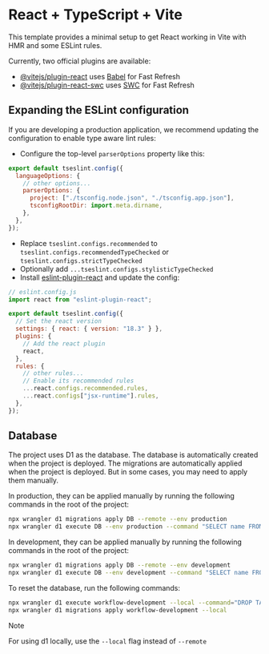 # React + TypeScript + Vite

This template provides a minimal setup to get React working in Vite with HMR and some ESLint rules.

Currently, two official plugins are available:

- [@vitejs/plugin-react](https://github.com/vitejs/vite-plugin-react/blob/main/packages/plugin-react/README.md) uses [Babel](https://babeljs.io/) for Fast Refresh
- [@vitejs/plugin-react-swc](https://github.com/vitejs/vite-plugin-react-swc) uses [SWC](https://swc.rs/) for Fast Refresh

## Expanding the ESLint configuration

If you are developing a production application, we recommend updating the configuration to enable type aware lint rules:

- Configure the top-level `parserOptions` property like this:

```js
export default tseslint.config({
  languageOptions: {
    // other options...
    parserOptions: {
      project: ["./tsconfig.node.json", "./tsconfig.app.json"],
      tsconfigRootDir: import.meta.dirname,
    },
  },
});
```

- Replace `tseslint.configs.recommended` to `tseslint.configs.recommendedTypeChecked` or `tseslint.configs.strictTypeChecked`
- Optionally add `...tseslint.configs.stylisticTypeChecked`
- Install [eslint-plugin-react](https://github.com/jsx-eslint/eslint-plugin-react) and update the config:

```js
// eslint.config.js
import react from "eslint-plugin-react";

export default tseslint.config({
  // Set the react version
  settings: { react: { version: "18.3" } },
  plugins: {
    // Add the react plugin
    react,
  },
  rules: {
    // other rules...
    // Enable its recommended rules
    ...react.configs.recommended.rules,
    ...react.configs["jsx-runtime"].rules,
  },
});
```

## Database

The project uses D1 as the database. The database is automatically created when the project is deployed.
The migrations are automatically applied when the project is deployed. But in some cases, you may need to apply them manually.

In production, they can be applied manually by running the following commands in the root of the project:

```bash
npx wrangler d1 migrations apply DB --remote --env production
npx wrangler d1 execute DB --env production --command "SELECT name FROM sqlite_master WHERE type='table';" --remote
```

In development, they can be applied manually by running the following commands in the root of the project:

```bash
npx wrangler d1 migrations apply DB --remote --env development
npx wrangler d1 execute DB --env development --command "SELECT name FROM sqlite_master WHERE type='table';" --remote
```

To reset the database, run the following commands:

```bash
npx wrangler d1 execute workflow-development --local --command="DROP TABLE IF EXISTS d1_migrations;DROP TABLE IF EXISTS workflows; DROP TABLE IF EXISTS node_types;"
npx wrangler d1 migrations apply workflow-development --local
```

> [!NOTE]
> For using d1 locally, use the `--local` flag instead of `--remote`
